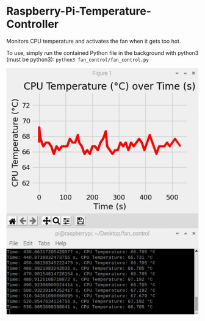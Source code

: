 # Raspberry-Pi-Temperature-Controller
Monitors CPU temperature and activates the fan when it gets too hot.

To use, simply run the contained Python file in the background with python3 (must be python3): `python3 fan_control/fan_control.py`

![](https://github.com/BornaSadeghi/Raspberry-Pi-Temperature-Controller/blob/main/fancontrol.jpg?raw=true)
